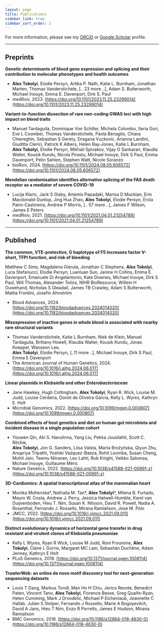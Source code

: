 ```yaml
---
layout: page
title: Publications
sidebar_link: true
sidebar_sort_order: 2
---
```


For more information, please see my [ORCiD](https://orcid.org/0000-0003-4222-7484) or [Google Scholar](https://scholar.google.com/citations?user=RzTIqa4AAAAJ) profile.

------

## Preprints

**Genetic determinants of blood gene expression and splicing and their contribution to molecular phenotypes and health outcomes**

- **Alex Tokolyi**, Elodie Persyn, Artika P. Nath, Katie L. Burnham, Jonathan Marten, Thomas Vanderstichele, [.. 23 more ..], Adam S. Butterworth, Michael Inouye, Emma E. Davenport, Dirk S. Paul
- medRxiv, 2023. [https://doi.org/10.1101/2023.11.25.23299014](https://doi.org/10.1101/2023.11.25.23299014)

**Variant-to-function dissection of rare non-coding GWAS loci with high impact on blood traits**

- Manuel Tardaguila, Dominique Von Schiller, Michela Colombo, Ilaria Gori, Eve L Coomber, Thomas Vanderstichele, Paola Benaglio, Chiara Chiereghin, Sebastian S Gerety, Dragana Vuckovic, Arianna Landini, Giuditta Clerici, Patrick K Albers, Helen Ray-Jones, Katie L Burnham, **Alex Tokolyi**, Elodie Persyn, Mikhail Spivakov, Vijay G Sankaran, Klaudia Walter, Kousik Kundu, Nicola Pirastu, Michael Inouye, Dirk S Paul, Emma Davenport, Pelin Sahlen, Stephen Watt, Nicole Soranzo
- bioRxiv, 2024. [https://doi.org/10.1101/2024.08.05.606572](https://doi.org/10.1101/2024.08.05.606572)

**Mendelian randomisation identifies alternative splicing of the FAS death receptor as a mediator of severe COVID-19**

- Lucija Klaric, Jack S Gisby, Artemis Papadaki, Marisa D Muckian, Erin Macdonald-Dunlop, Jing Hua Zhao, **Alex Tokolyi**, Elodie Persyn, Erola Pairo-Castineira, Andrew P Morris, [.. 57 more ..], James F Wilson, James E Peters
- medRxiv, 2021. [https://doi.org/10.1101/2021.04.01.21254789](https://doi.org/10.1101/2021.04.01.21254789)

------

## Published

**The common, VTE-protective, G haplotype of F5 increases factor V-short, TFPI function, and risk of bleeding**

Matthew C Sims, Magdalena Gierula, Jonathan C Stephens, **Alex Tokolyi**, Luca Stefanucci, Elodie Persyn, Luanluan Sun, Janine H Collins, Emma E Davenport, Emanuele Di Angelantonio, Kate Downes, Michael Inouye, Dirk S Paul, Will Thomas, Alexander Tolios, NIHR BioResource, Willem H Ouwehand, Nicholas S Gleadall, James TB Crawley, Adam S Butterworth, Mattia Frontini, Josefin Ahnström
- Blood Advances, 2024. [https://doi.org/10.1182/bloodadvances.2024014020](https://doi.org/10.1182/bloodadvances.2024014020)

**Misexpression of inactive genes in whole blood is associated with nearby rare structural variants**

- Thomas Vanderstichele, Katie L Burnham, Niek de Klein, Manuel Tardaguila, Brittany Howell, Klaudia Walter, Kousik Kundu, Jonas Koeppel, Wanseon Lee, <br>**Alex Tokolyi**, Elodie Persyn, [..11 more ..], Michael Inouye, Dirk S Paul, Emma E Davenport
- The American Journal of Human Genetics, 2024. [https://doi.org/10.1016/j.ajhg.2024.06.017](https://doi.org/10.1016/j.ajhg.2024.06.017)

**Linear plasmids in *Klebsiella* and other *Enterobacteriaceae***

- Jane Hawkey, Hugh Cottingham, **Alex Tokolyi**, Ryan R. Wick, Louise M. Judd, Louise Cerdeira, Doroti de Oliveira Garcia, Kelly L. Wyres, Kathryn E. Holt
- Microbial Genomics, 2022. [https://doi.org/10.1099/mgen.0.000807](https://doi.org/10.1099/mgen.0.000807)

**Combined effects of host genetics and diet on human gut microbiota and incident disease in a single population cohort**

- Youwen Qin, Aki S. Havulinna, Yang Liu, Pekka Jousilahti, Scott C. Ritchie, 
  <br>**Alex Tokolyi**, Jon G. Sanders, Liisa Valsta, Marta Brożyńska, Qiyun Zhu, Anupriya Tripathi, Yoshiki Vazquez-Baeza, Rohit Loomba, Susan Cheng, Mohit Jain, Teemu Niiranen, Leo Lahti, Rob Knight, Veikko Salomaa, Michael Inouye, Guillaume Méric
- Nature Genetics, 2022. [https://doi.org/10.1038/s41588-021-00991-z](https://doi.org/10.1038/s41588-021-00991-z)

**3D-Cardiomics: A spatial transcriptional atlas of the mammalian heart**

- Monika Mohenska\*, Nathalia M. Tan\*, **Alex Tokolyi**\*, Milena B. Furtado, Mauro W. Costa, Andrew J. Perry, Jessica Hatwell-Humble, Karel van Duijvenboden, Hieu T. Nim, Susan K. Nilsson, David R. Powell, Nadia A. Rosenthal, Fernando J. Rossello, Mirana Ramialison, Jose M. Polo
- JMCC, 2022. [https://doi.org/10.1016/j.yjmcc.2021.09.011](https://doi.org/10.1016/j.yjmcc.2021.09.011)

**Distinct evolutionary dynamics of horizontal gene transfer in drug resistant and virulent clones of Klebsiella pneumoniae**

- Kelly L Wyres, Ryan R Wick, Louise M Judd, Roni Froumine, **Alex Tokolyi**,  Claire L Gorrie, Margaret MC Lam, Sebastián Duchêne, Adam Jenney,  Kathryn E Holt
- PLoS Genetics, 2019. [https://doi.org/10.1371/journal.pgen.1008114](https://doi.org/10.1371/journal.pgen.1008114)

**TrawlerWeb: an online de novo motif discovery tool for next-generation sequencing datasets**

- Louis T Dang, Markus Tondl, Man Ho H Chiu, Jerico Revote, Benedict  Paten, Vincent Tano, **Alex Tokolyi**, Florence Besse, Greg Quaife-Ryan,  Helen Cumming, Mark J Drvodelic, Michael P Eichenlaub, Jeannette C  Hallab, Julian S Stolper, Fernando J Rossello, Marie A Bogoyevitch,  David A Jans, Hieu T Nim, Enzo R Porrello, James E Hudson, Mirana  Ramialison
- BMC Genomics, 2018. [https://doi.org/10.1186/s12864-018-4630-0](https://doi.org/10.1186/s12864-018-4630-0)

